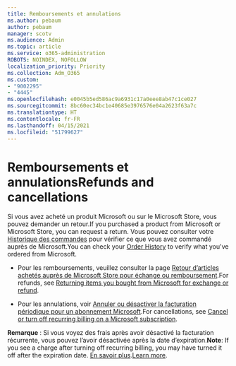 ```yaml
---
title: Remboursements et annulations
ms.author: pebaum
author: pebaum
manager: scotv
ms.audience: Admin
ms.topic: article
ms.service: o365-administration
ROBOTS: NOINDEX, NOFOLLOW
localization_priority: Priority
ms.collection: Adm_O365
ms.custom:
- "9002295"
- "4445"
ms.openlocfilehash: e0045b5ed586ac9a6931c17a0eee8ab47c1ce027
ms.sourcegitcommit: 8bc60ec34bc1e40685e3976576e04a2623f63a7c
ms.translationtype: HT
ms.contentlocale: fr-FR
ms.lasthandoff: 04/15/2021
ms.locfileid: "51799627"
---
```

# <a name="refunds-and-cancellations"></a><span data-ttu-id="89d0d-102">Remboursements et annulations</span><span class="sxs-lookup"><span data-stu-id="89d0d-102">Refunds and cancellations</span></span>

<span data-ttu-id="89d0d-103">Si vous avez acheté un produit Microsoft ou sur le Microsoft Store, vous pouvez demander un retour.</span><span class="sxs-lookup"><span data-stu-id="89d0d-103">If you purchased a product from Microsoft or Microsoft Store, you can request a return.</span></span> <span data-ttu-id="89d0d-104">Vous pouvez consulter votre [Historique des commandes](https://account.microsoft.com/billing/orders/) pour vérifier ce que vous avez commandé auprès de Microsoft.</span><span class="sxs-lookup"><span data-stu-id="89d0d-104">You can check your [Order History](https://account.microsoft.com/billing/orders/) to verify what you've ordered from Microsoft.</span></span> 

- <span data-ttu-id="89d0d-105">Pour les remboursements, veuillez consulter la page [Retour d’articles achetés auprès de Microsoft Store pour échange ou remboursement](https://support.microsoft.com/help/10558).</span><span class="sxs-lookup"><span data-stu-id="89d0d-105">For refunds, see [Returning items you bought from Microsoft for exchange or refund](https://support.microsoft.com/help/10558).</span></span>

- <span data-ttu-id="89d0d-106">Pour les annulations, voir [Annuler ou désactiver la facturation périodique pour un abonnement Microsoft](https://support.microsoft.com/help/4027815).</span><span class="sxs-lookup"><span data-stu-id="89d0d-106">For cancellations, see [Cancel or turn off recurring billing on a Microsoft subscription](https://support.microsoft.com/help/4027815).</span></span>

<span data-ttu-id="89d0d-107">**Remarque** : Si vous voyez des frais après avoir désactivé la facturation récurrente, vous pouvez l’avoir désactivée après la date d’expiration.</span><span class="sxs-lookup"><span data-stu-id="89d0d-107">**Note**: If you see a charge after turning off recurring billing, you may have turned it off after the expiration date.</span></span> <span data-ttu-id="89d0d-108">[En savoir plus](https://support.microsoft.com/help/10640).</span><span class="sxs-lookup"><span data-stu-id="89d0d-108">[Learn more](https://support.microsoft.com/help/10640).</span></span> 